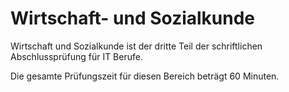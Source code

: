 # Wirtschaft- und Sozialkunde

Wirtschaft und Sozialkunde ist der dritte Teil der schriftlichen Abschlussprüfung für IT Berufe.

Die gesamte Prüfungszeit für diesen Bereich beträgt 60 Minuten.